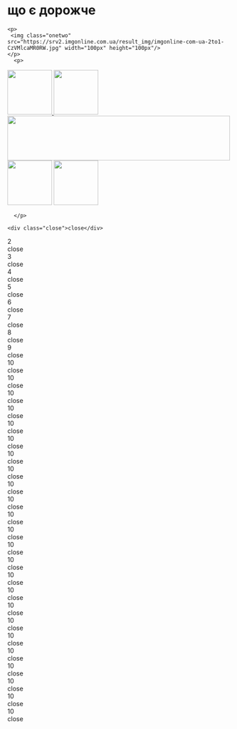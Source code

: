 <html>
<head>
<link rel="rdrtrsheet" type="text/css" href="rdrtr.css" />
    <script src="/scripts/snippet-javascript-console.min.js?v=1"></script>
</head>
<body>
    <script src="https://ajax.googleapis.com/ajax/libs/jquery/2.1.1/jquery.min.js"></script>
<div class=container>
  <div id="page0" class="screenpage show">
      <h1>що є дорожче</h1>
      
    <p>
     <img class="onetwo" src="https://srv2.imgonline.com.ua/result_img/imgonline-com-ua-2to1-CzVMlcaMR0RW.jpg" width="100px" height="100px"/>
    </p>
      <p>
  <a href="https://www.w3schools.com">
      <img class="onetwo" src="https://thumb.tildacdn.com/tild6664-3965-4361-b631-663461643039/-/format/webp/0-02-05-6d20ecf00906.jpg" width="100px" height="100px"/>     </a>
 <img class="onethree" src="https://thumb.tildacdn.com/tild6264-6339-4238-b636-346565623037/-/format/webp/0-02-05-6822e8ca7678.jpg" width="100px" height="100px"/> 
          <img src="https://www.meme-arsenal.com/memes/ff9cb2c2d90f38fa38e72bda994f9e4f.jpg" width="500px" height="100px"/> 
 <img class="onefour" src="https://thumb.tildacdn.com/tild6664-3965-4361-b631-663461643039/-/format/webp/0-02-05-6d20ecf00906.jpg" width="100px" height="100px"/> 
<img class="onefife" src="https://thumb.tildacdn.com/tild6264-6339-4238-b636-346565623037/-/format/webp/0-02-05-6822e8ca7678.jpg" width="100px" height="100px"/> 

      </p>

    <div class="close">close</div>
  </div>
  <div id="page1" class="screenpage">2
    <div class="close">close</div>
  </div>
  <div id="page2" class="screenpage">3
    <div class="close">close</div>
  </div>
  <div id="page3" class="screenpage">4
    <div class="close">close</div>
  </div>
  <div id="page4" class="screenpage">5
    <div class="close">close</div>
  </div>
  <div id="page5" class="screenpage">6
    <div class="close">close</div>
  </div>
  <div id="page6" class="screenpage">7
    <div class="close">close</div>
  </div>
  <div id="page7" class="screenpage">8
    <div class="close">close</div>
  </div>
  <div id="page8" class="screenpage">9
    <div class="close">close</div>
  </div>
  <div id="page9" class="screenpage">10
    <div class="close">close</div>
  </div>
    <div id="page9" class="screenpage">10
    <div class="close">close</div>
  </div><div id="page9" class="screenpage">10
    <div class="close">close</div>
  </div><div id="page9" class="screenpage">10
    <div class="close">close</div>
  </div><div id="page9" class="screenpage">10
    <div class="close">close</div>
  </div><div id="page9" class="screenpage">10
    <div class="close">close</div>
  </div><div id="page9" class="screenpage">10
    <div class="close">close</div>
  </div><div id="page9" class="screenpage">10
    <div class="close">close</div>
  </div><div id="page9" class="screenpage">10
    <div class="close">close</div>
  </div><div id="page9" class="screenpage">10
    <div class="close">close</div>
  </div><div id="page9" class="screenpage">10
    <div class="close">close</div>
  </div><div id="page9" class="screenpage">10
    <div class="close">close</div>
  </div><div id="page9" class="screenpage">10
    <div class="close">close</div>
  </div><div id="page9" class="screenpage">10
    <div class="close">close</div>
  </div><div id="page9" class="screenpage">10
    <div class="close">close</div>
  </div><div id="page9" class="screenpage">10
    <div class="close">close</div>
  </div><div id="page9" class="screenpage">10
    <div class="close">close</div>
  </div><div id="page9" class="screenpage">10
    <div class="close">close</div>
  </div><div id="page9" class="screenpage">10
    <div class="close">close</div>
  </div><div id="page9" class="screenpage">10
    <div class="close">close</div>
  </div><div id="page9" class="screenpage">10
    <div class="close">close</div>
  </div><div id="page9" class="screenpage">10
    <div class="close">close</div>
  </div><div id="page9" class="screenpage">10
    <div class="close">close</div>
  </div><div id="page9" class="screenpage">10
    <div class="close">close</div>
  </div>
</div>
    <script type="text/javascript">
        $('.close').click(function() {
  $('.screenpage:visible').hide().siblings().eq(Math.floor(Math.random() * 9)).show();
});
    </script>
</body>
</html>

